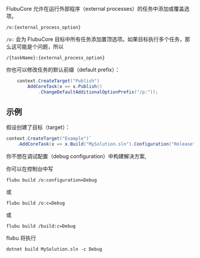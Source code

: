 FlubuCore 允许在运行外部程序（external processes）的任务中添加或覆盖选项。

`/o:{external_process_option}`

`/o:` 会为 FlubuCore 目标中所有任务添加置顶选项。如果目标执行多个任务，那么这可能是个问题，所以

`/{taskName}:{external_process_option}`

你也可以修改任务的默认前缀（default prefix）：

```c#
    context.CreateTarget("Publish")
        AddCoreTask(x => x.Publish()
            .ChangeDefaultAdditionalOptionPrefix("/p:"));
```

## **示例**

假设创建了目标（target）：

```c#
context.CreateTarget("Example")`
    .AddCoreTask(x => x.Build("MySolution.sln").Configuration("Release");

```

你不想在调试配置（debug configuration）中构建解决方案,

你可以在控制台中写

`flubu build /o:configuration=Debug`

或

`flubu build /o:c=Debug`

或

`flubu build /build:c=Debug`

flubu 将执行

`dotnet build MySolution.sln -c Debug`
